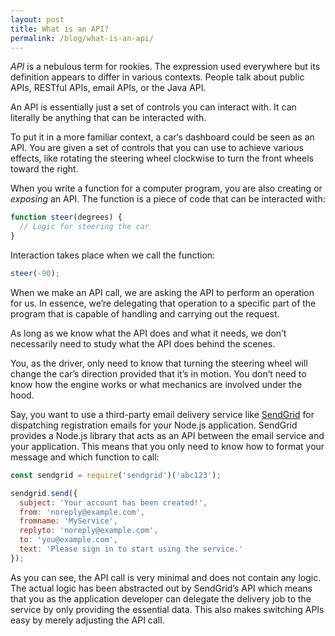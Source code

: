 ```yaml
---
layout: post
title: What is an API?
permalink: /blog/what-is-an-api/
---
```


*API* is a nebulous term for rookies. The expression used everywhere but its
definition appears to differ in various contexts. People talk about public
APIs, RESTful APIs, email APIs, or the Java API.

An API is essentially just a set of controls you can interact with. It can
literally be anything that can be interacted with.

To put it in a more familiar context, a car‘s dashboard could be seen as an
API. You are given a set of controls that you can use to achieve various
effects, like rotating the steering wheel clockwise to turn the front wheels
toward the right.

When you write a function for a computer program, you are also creating or
*exposing* an API. The function is a piece of code that can be interacted
with:

```js
function steer(degrees) {
  // Logic for steering the car
}
```

Interaction takes place when we call the function:

```js
steer(-90);
```

When we make an API call, we are asking the API to perform an operation for
us. In essence, we’re delegating that operation to a specific part of the
program that is capable of handling and carrying out the request.

As long as we know what the API does and what it needs, we don’t necessarily
need to study what the API does behind the scenes.

You, as the driver, only need to know that turning the steering wheel will
change the car’s direction provided that it’s in motion. You don’t need to know
how the engine works or what mechanics are involved under the hood.

Say, you want to use a third-party email delivery service like
[SendGrid](https://sendgrid.com) for dispatching registration emails for your
Node.js application. SendGrid provides a Node.js library that acts as an
API between the email service and your application. This means that you only
need to know how to format your message and which function to call:

```js
const sendgrid = require('sendgrid')('abc123');

sendgrid.send({
  subject: 'Your account has been created!',
  from: 'noreply@example.com',
  fromname: 'MyService',
  replyto: 'noreply@example.com',
  to: 'you@example.com',
  text: 'Please sign in to start using the service.'
});
```

As you can see, the API call is very minimal and does not contain any logic.
The actual logic has been abstracted out by SendGrid’s API which means that
you as the application developer can delegate the delivery job to the
service by only providing the essential data. This also makes switching APIs
easy by merely adjusting the API call.
